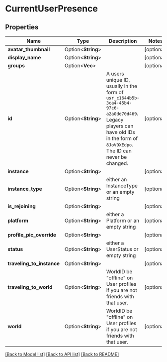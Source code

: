 # CurrentUserPresence

## Properties

Name | Type | Description | Notes
------------ | ------------- | ------------- | -------------
**avatar_thumbnail** | Option<**String**> |  | [optional]
**display_name** | Option<**String**> |  | [optional]
**groups** | Option<**Vec<String>**> |  | [optional]
**id** | Option<**String**> | A users unique ID, usually in the form of `usr_c1644b5b-3ca4-45b4-97c6-a2a0de70d469`. Legacy players can have old IDs in the form of `8JoV9XEdpo`. The ID can never be changed. | [optional]
**instance** | Option<**String**> |  | [optional]
**instance_type** | Option<**String**> | either an InstanceType or an empty string | [optional]
**is_rejoining** | Option<**String**> |  | [optional]
**platform** | Option<**String**> | either a Platform or an empty string | [optional]
**profile_pic_override** | Option<**String**> |  | [optional]
**status** | Option<**String**> | either a UserStatus or empty string | [optional]
**traveling_to_instance** | Option<**String**> |  | [optional]
**traveling_to_world** | Option<**String**> | WorldID be \"offline\" on User profiles if you are not friends with that user. | [optional]
**world** | Option<**String**> | WorldID be \"offline\" on User profiles if you are not friends with that user. | [optional]

[[Back to Model list]](../README.md#documentation-for-models) [[Back to API list]](../README.md#documentation-for-api-endpoints) [[Back to README]](../README.md)



